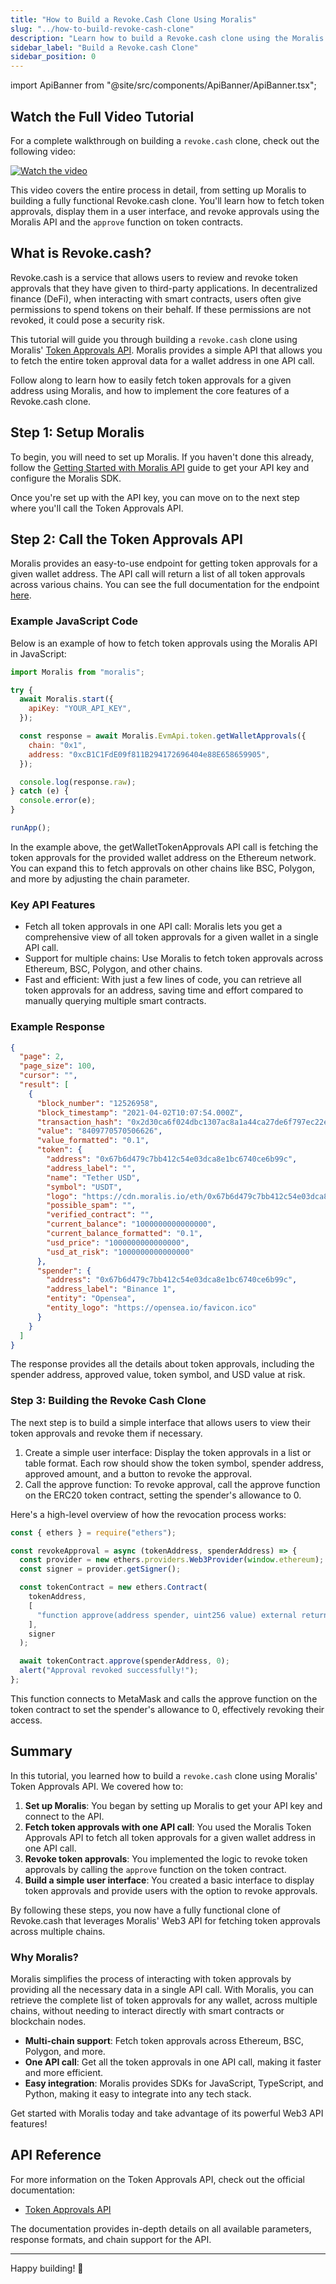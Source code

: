 ```yaml
---
title: "How to Build a Revoke.Cash Clone Using Moralis"
slug: "../how-to-build-revoke-cash-clone"
description: "Learn how to build a Revoke.cash clone using the Moralis Token Approvals API in just a few lines of code."
sidebar_label: "Build a Revoke.cash Clone"
sidebar_position: 0
---
```


import ApiBanner from "@site/src/components/ApiBanner/ApiBanner.tsx";

<head>
    <title>How to Build a Revoke.Cash Clone Using Moralis | Moralis API Documentation</title>
</head>

## Watch the Full Video Tutorial

For a complete walkthrough on building a `revoke.cash` clone, check out the following video:

[![Watch the video](https://img.youtube.com/vi/0L-NspOuiHU/0.jpg)](https://youtu.be/0L-NspOuiHU)

This video covers the entire process in detail, from setting up Moralis to building a fully functional Revoke.cash clone. You'll learn how to fetch token approvals, display them in a user interface, and revoke approvals using the Moralis API and the `approve` function on token contracts.

## What is Revoke.cash?

Revoke.cash is a service that allows users to review and revoke token approvals that they have given to third-party applications. In decentralized finance (DeFi), when interacting with smart contracts, users often give permissions to spend tokens on their behalf. If these permissions are not revoked, it could pose a security risk.

This tutorial will guide you through building a `revoke.cash` clone using Moralis' [Token Approvals API](/web3-data-api/evm/reference/wallet-api/get-wallet-token-approvals). Moralis provides a simple API that allows you to fetch the entire token approval data for a wallet address in one API call.

Follow along to learn how to easily fetch token approvals for a given address using Moralis, and how to implement the core features of a Revoke.cash clone.

## Step 1: Setup Moralis

To begin, you will need to set up Moralis. If you haven't done this already, follow the [Getting Started with Moralis API](/web3-data-api/evm/get-your-api-key) guide to get your API key and configure the Moralis SDK.

Once you're set up with the API key, you can move on to the next step where you'll call the Token Approvals API.

## Step 2: Call the Token Approvals API

Moralis provides an easy-to-use endpoint for getting token approvals for a given wallet address. The API call will return a list of all token approvals across various chains. You can see the full documentation for the endpoint [here](/web3-data-api/evm/reference/wallet-api/get-wallet-token-approvals).

### Example JavaScript Code

Below is an example of how to fetch token approvals using the Moralis API in JavaScript:

```javascript
import Moralis from "moralis";

try {
  await Moralis.start({
    apiKey: "YOUR_API_KEY",
  });

  const response = await Moralis.EvmApi.token.getWalletApprovals({
    chain: "0x1",
    address: "0xcB1C1FdE09f811B294172696404e88E658659905",
  });

  console.log(response.raw);
} catch (e) {
  console.error(e);
}

runApp();
```

In the example above, the getWalletTokenApprovals API call is fetching the token approvals for the provided wallet address on the Ethereum network. You can expand this to fetch approvals on other chains like BSC, Polygon, and more by adjusting the chain parameter.

### Key API Features

- Fetch all token approvals in one API call: Moralis lets you get a comprehensive view of all token approvals for a given wallet in a single API call.
- Support for multiple chains: Use Moralis to fetch token approvals across Ethereum, BSC, Polygon, and other chains.
- Fast and efficient: With just a few lines of code, you can retrieve all token approvals for an address, saving time and effort compared to manually querying multiple smart contracts.

### Example Response

```json
{
  "page": 2,
  "page_size": 100,
  "cursor": "",
  "result": [
    {
      "block_number": "12526958",
      "block_timestamp": "2021-04-02T10:07:54.000Z",
      "transaction_hash": "0x2d30ca6f024dbc1307ac8a1a44ca27de6f797ec22ef20627a1307243b0ab7d09",
      "value": "8409770570506626",
      "value_formatted": "0.1",
      "token": {
        "address": "0x67b6d479c7bb412c54e03dca8e1bc6740ce6b99c",
        "address_label": "",
        "name": "Tether USD",
        "symbol": "USDT",
        "logo": "https://cdn.moralis.io/eth/0x67b6d479c7bb412c54e03dca8e1bc6740ce6b99c.png",
        "possible_spam": "",
        "verified_contract": "",
        "current_balance": "1000000000000000",
        "current_balance_formatted": "0.1",
        "usd_price": "1000000000000000",
        "usd_at_risk": "1000000000000000"
      },
      "spender": {
        "address": "0x67b6d479c7bb412c54e03dca8e1bc6740ce6b99c",
        "address_label": "Binance 1",
        "entity": "Opensea",
        "entity_logo": "https://opensea.io/favicon.ico"
      }
    }
  ]
}
```

The response provides all the details about token approvals, including the spender address, approved value, token symbol, and USD value at risk.

### Step 3: Building the Revoke Cash Clone

The next step is to build a simple interface that allows users to view their token approvals and revoke them if necessary.

1. Create a simple user interface: Display the token approvals in a list or table format. Each row should show the token symbol, spender address, approved amount, and a button to revoke the approval.
2. Call the approve function: To revoke approval, call the approve function on the ERC20 token contract, setting the spender's allowance to 0.

Here's a high-level overview of how the revocation process works:

```javascript
const { ethers } = require("ethers");

const revokeApproval = async (tokenAddress, spenderAddress) => {
  const provider = new ethers.providers.Web3Provider(window.ethereum);
  const signer = provider.getSigner();

  const tokenContract = new ethers.Contract(
    tokenAddress,
    [
      "function approve(address spender, uint256 value) external returns (bool)",
    ],
    signer
  );

  await tokenContract.approve(spenderAddress, 0);
  alert("Approval revoked successfully!");
};
```

This function connects to MetaMask and calls the approve function on the token contract to set the spender's allowance to 0, effectively revoking their access.

## Summary

In this tutorial, you learned how to build a `revoke.cash` clone using Moralis' Token Approvals API. We covered how to:

1. **Set up Moralis**: You began by setting up Moralis to get your API key and connect to the API.
2. **Fetch token approvals with one API call**: You used the Moralis Token Approvals API to fetch all token approvals for a given wallet address in one API call.
3. **Revoke token approvals**: You implemented the logic to revoke token approvals by calling the `approve` function on the token contract.
4. **Build a simple user interface**: You created a basic interface to display token approvals and provide users with the option to revoke approvals.

By following these steps, you now have a fully functional clone of Revoke.cash that leverages Moralis' Web3 API for fetching token approvals across multiple chains.

### Why Moralis?

Moralis simplifies the process of interacting with token approvals by providing all the necessary data in a single API call. With Moralis, you can retrieve the complete list of token approvals for any wallet, across multiple chains, without needing to interact directly with smart contracts or blockchain nodes.

- **Multi-chain support**: Fetch token approvals across Ethereum, BSC, Polygon, and more.
- **One API call**: Get all the token approvals in one API call, making it faster and more efficient.
- **Easy integration**: Moralis provides SDKs for JavaScript, TypeScript, and Python, making it easy to integrate into any tech stack.

Get started with Moralis today and take advantage of its powerful Web3 API features!

## API Reference

For more information on the Token Approvals API, check out the official documentation:

- [Token Approvals API](/web3-data-api/evm/reference/wallet-api/get-wallet-token-approvals)

The documentation provides in-depth details on all available parameters, response formats, and chain support for the API.

---

Happy building! 🚀
